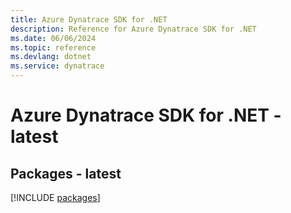 ```yaml
---
title: Azure Dynatrace SDK for .NET
description: Reference for Azure Dynatrace SDK for .NET
ms.date: 06/06/2024
ms.topic: reference
ms.devlang: dotnet
ms.service: dynatrace
---
```

# Azure Dynatrace SDK for .NET - latest
## Packages - latest
[!INCLUDE [packages](dynatrace-index.md)]